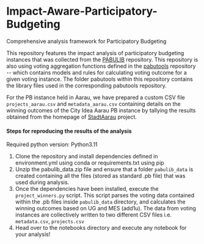 # Impact-Aware-Participatory-Budgeting
Comprehensive analysis framework for Participatory Budgeting

This repository features the impact analysis of participatory budgeting instances that was collected from the [PABULIB](http://pabulib.org) repository. This repository is also using voting aggregation functions defined in the [pabutools](https://github.com/Grzesiek3713/pabutools) repository --  which contains models and rules for calculating voting outcome for a given voting instance. The folder pabutools within this repository contains the library files used in the corresponding pabutools repository.

For the PB instance held in Aarau, we have prepared a custom CSV file `projects_aarau.csv` and `metadata_aarau.csv` containing details on the winning outcomes of the City Idea Aarau PB instance by tallying the results obtained from the homepage of [StadtAarau](https://www.stadtidee.aarau.ch/abstimmung.html/2114) project.

#### Steps for reproducing the results of the analysis
Required python version: Python3.11

1. Clone the repository and install dependencies defined in environment.yml using conda or requirements.txt using pip
2. Unzip the pabulib_data.zip file and ensure that a folder `pabulib_data` is created containing all the files (stored as standard .pb file) that was used during analysis.
3. Once the dependencies have been installed, execute the `project_winners.py` script. This script parses the voting data contained within the .pb files inside `pabulib_data` directory, and calculates the winning outcomes based on UG and MES (add1u). The data from voting instances are collectively written to two different CSV files i.e. `metadata.csv`, `projects.csv`
4. Head over to the notebooks directory and execute any notebook for your analysis!